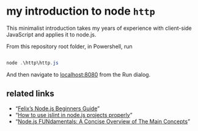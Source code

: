 # my introduction to node `http`

This minimalist introduction takes my years of experience with client-side JavaScript and applies it to node.js.

From this repository root folder, in Powershell, run

```PowerShell

node .\http\http.js

```

And then navigate to [localhost:8080](http://localhost:8080) from the Run dialog.

## related links

* “[Felix’s Node.js Beginners Guide](http://nodeguide.com/beginner.html)”
* “[How to use jslint in node.js projects properly](https://coderwall.com/p/-h1h1w/how-to-use-jslint-in-node-js-projects-properly)”
* “[Node.js FUNdamentals: A Concise Overview of The Main Concepts](https://webapplog.com/node-js-fundamentals-a-concise-overview-of-the-main-concepts/)”